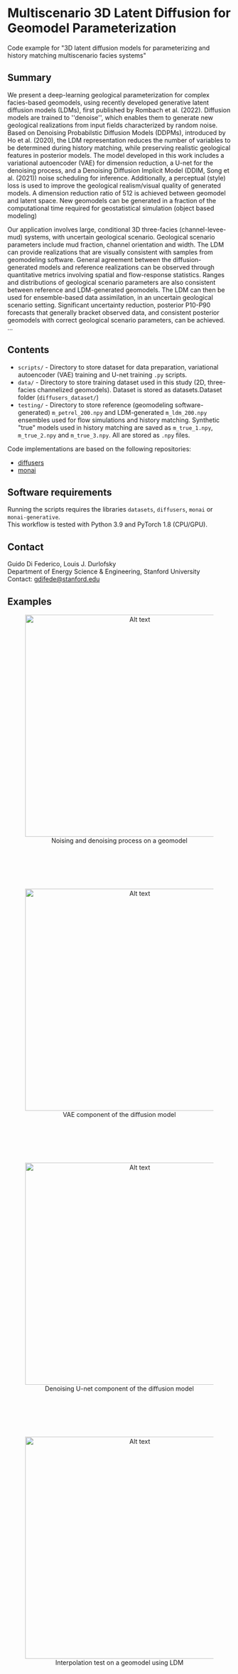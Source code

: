 # Multiscenario 3D Latent Diffusion for Geomodel Parameterization

Code example for "3D latent diffusion models for parameterizing and history matching multiscenario facies systems"
## Summary
We present a deep-learning geological parameterization for complex facies-based geomodels, using recently developed generative latent diffusion models (LDMs), first published by Rombach et al. (2022). Diffusion models are trained to ''denoise'', which enables them to generate new geological realizations from input fields characterized by random noise. Based on Denoising Probabilstic Diffusion Models (DDPMs), introduced by Ho et al. (2020), the LDM representation reduces the number of variables to be determined during history matching, while preserving realistic geological features in posterior models. The model developed in this work includes a variational autoencoder (VAE) for dimension reduction, a U-net for the denoising process, and a Denoising Diffusion Implicit Model (DDIM, Song et al. (2021)) noise scheduling for inference. Additionally, a perceptual (style) loss is used to improve the geological realism/visual quality of generated models. A dimension reduction ratio of 512 is achieved between geomodel and latent space. New geomodels can be generated in a fraction of the computational time required for geostatistical simulation (object based modeling)

Our application involves large, conditional 3D three-facies (channel-levee-mud) systems, with uncertain geological scenario. Geological scenario parameters include mud fraction, channel orientation and width. The LDM can provide realizations that are visually consistent with samples from geomodeling software. General agreement between the diffusion-generated models and reference realizations can be observed through quantitative metrics involving spatial and flow-response statistics. Ranges and distributions of geological scenario parameters are also consistent between reference and LDM-generated geomodels. The LDM can then be used for ensemble-based data assimilation, in an uncertain geological scenario setting. Significant uncertainty reduction, posterior P10-P90 forecasts that generally bracket observed data, and consistent posterior geomodels with correct geological scenario parameters, can be achieved. 
...
## Contents
- `scripts/` - Directory to store dataset for data preparation, variational autoencoder (VAE) training and U-net training `.py` scripts.
- `data/` - Directory to store training dataset used in this study (2D, three-facies channelized geomodels). Dataset is stored as datasets.Dataset folder (`diffusers_dataset/`) 
- `testing/` - Directory to store reference (geomodeling software-generated) `m_petrel_200.npy` and LDM-generated `m_ldm_200.npy` ensembles used for flow simulations and history matching. Synthetic "true" models used in history matching are saved as `m_true_1.npy`,  `m_true_2.npy` and `m_true_3.npy`. All are stored as `.npy` files.

Code implementations are based on the following repositories:
- [diffusers](https://github.com/huggingface/diffusers/)
- [monai](https://github.com/Project-MONAI/tutorials/tree/main/generative)

## Software requirements
Running the scripts requires the libraries `datasets`,  `diffusers`,  `monai` or  `monai-generative`.
\
This workflow is tested with Python 3.9 and PyTorch 1.8 (CPU/GPU).

## Contact
Guido Di Federico, Louis J. Durlofsky  
Department of Energy Science & Engineering, Stanford University 
\
Contact: gdifede@stanford.edu

## Examples
<figure style="text-align: center; margin-bottom: 100px;">
  <img src="./pics/noising.drawio.jpg?raw=true" alt="Alt text" title="Title" width="500"/>
  <figcaption>Noising and denoising process on a geomodel</figcaption>
</figure>

<figure style="text-align: center; margin-bottom: 100px;">
  <img src="./pics/vae.drawio.jpg?raw=true" alt="Alt text" title="Title" width="500"/>
  <figcaption>VAE component of the diffusion model</figcaption>
</figure>

<figure style="text-align: center; margin-bottom: 100px;">
  <img src="./pics/ecmor_ldm.drawio.jpg?raw=true" alt="Alt text" title="Title" width="500"/>
  <figcaption>Denoising U-net component of the diffusion model</figcaption>
</figure>

<figure style="text-align: center; margin-bottom: 100px;">
  <img src="./pics/interpolation.jpg?raw=true" alt="Alt text" title="Title" width="500"/>
  <figcaption>Interpolation test on a geomodel using LDM</figcaption>
</figure>


